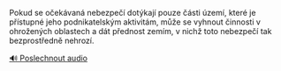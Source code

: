 
Pokud se očekávaná nebezpečí dotýkají pouze části území, které je přístupné jeho podnikatelským aktivitám, může se vyhnout činnosti v ohrožených oblastech a dát přednost zemím, v nichž toto nebezpečí tak bezprostředně nehrozí.

[🔊 Poslechnout audio](/data/7-paragraphs/audio/chapter_59/para_011-Pokud-se-oekvan-nebezpe-dotkaj-pouze-sti.mp3)
